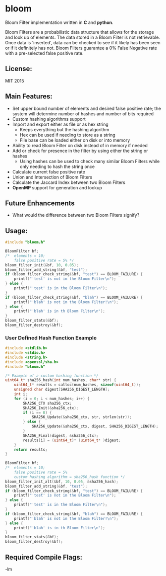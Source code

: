 # bloom
Bloom Filter implementation written in **C** and **python**.

Bloom Filters are a probabilistic data structure that allows for the storage and
look up of elements. The data stored in a Bloom Filter is not retrievable. Once
data is 'inserted', data can be checked to see if it likely has been seen or if
it definitely has not. Bloom Filters guarantee a 0% False Negative rate with a
pre-selected false positive rate.


## License:
MIT 2015


## Main Features:
* Set upper bound number of elements and desired false positive rate; the system
will determine number of hashes and number of bits required
* Custom hashing algorithms support
* Import and export either as file or as hex string
    * Keeps everything but the hashing algorithm
    * Hex can be used if needing to store as a string
    * File base can be loaded either on disk or into memory
* Ability to read Bloom Filter on disk instead of in memory if needed
* Add or check for presence in the filter by using either the string or hashes
    * Using hashes can be used to check many similar Bloom Filters while only
    needing to hash the string once
* Calculate current false positive rate
* Union and Intersection of Bloom Filters
* Calculate the Jaccard Index between two Bloom Filters
* **OpenMP** support for generation and lookup


## Future Enhancements
* What would the difference between two Bloom Filters signify?


## Usage:
``` c
#include "bloom.h"

BloomFilter bf;
/*  elements = 10;
    false positive rate = 5% */
bloom_filter_init(&bf, 10, 0.05);
bloom_filter_add_string(&bf, "test");
if (bloom_filter_check_string(&bf, "test") == BLOOM_FAILURE) {
    printf("'test' is not in the Bloom Filter\n");
} else {
    printf("'test' is in the Bloom Filter\n");
}
if (bloom_filter_check_string(&bf, "blah") == BLOOM_FAILURE) {
    printf("'blah' is not in the Bloom Filter!\n");
} else {
    printf("'blah' is in th Bloom Filter\n");
}
bloom_filter_stats(&bf);
bloom_filter_destroy(&bf);
```

### User Defined Hash Function Example
``` c
#include <stdlib.h>
#include <stdio.h>
#include <string.h>
#include <openssl/sha.h>
#include "bloom.h"

/* Example of a custom hashing function */
uint64_t* sha256_hash(int num_hashes, char* str) {
    uint64_t* results = calloc(num_hashes, sizeof(uint64_t));
    unsigned char digest[SHA256_DIGEST_LENGTH];
    int i;
    for (i = 0; i < num_hashes; i++) {
        SHA256_CTX sha256_ctx;
        SHA256_Init(&sha256_ctx);
        if (i == 0) {
            SHA256_Update(&sha256_ctx, str, strlen(str));
        } else {
            SHA256_Update(&sha256_ctx, digest, SHA256_DIGEST_LENGTH);
        }
        SHA256_Final(digest, &sha256_ctx);
        results[i] = (uint64_t)* (uint64_t* )digest;
    }
    return results;
}

BloomFilter bf;
/*  elements = 10;
    false positive rate = 5%
    custom hashing algorithm = sha256_hash function */
bloom_filter_init_alt(&bf, 10, 0.05, &sha256_hash);
bloom_filter_add_string(&bf, "test");
if (bloom_filter_check_string(&bf, "test") == BLOOM_FAILURE) {
    printf("'test' is not in the Bloom Filter\n");
} else {
    printf("'test' is in the Bloom Filter\n");
}
if (bloom_filter_check_string(&bf, "blah") == BLOOM_FAILURE) {
    printf("'blah' is not in the Bloom Filter!\n");
} else {
    printf("'blah' is in th Bloom Filter\n");
}
bloom_filter_stats(&bf);
bloom_filter_destroy(&bf);
```

## Required Compile Flags:
-lm

